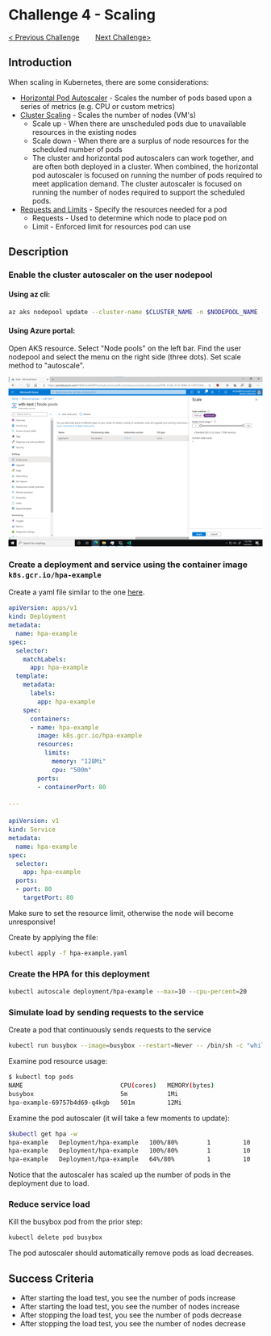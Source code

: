 # Challenge 4 - Scaling

[< Previous Challenge](./03-resiliency.md)&nbsp;&nbsp;&nbsp;&nbsp;&nbsp;&nbsp;&nbsp;&nbsp;[Next Challenge>](./05-gitops.md)

## Introduction

When scaling in Kubernetes, there are some considerations:

* [Horizontal Pod Autoscaler](https://kubernetes.io/docs/tasks/run-application/horizontal-pod-autoscale/) - Scales the number of pods based upon a series of metrics (e.g. CPU or custom metrics)
* [Cluster Scaling](https://docs.microsoft.com/en-us/azure/aks/cluster-autoscaler) - Scales the number of nodes (VM's)
  * Scale up - When there are unscheduled pods due to unavailable resources in the existing nodes
  * Scale down - When there are a surplus of node resources for the scheduled number of pods
  * The cluster and horizontal pod autoscalers can work together, and are often both deployed in a cluster. When combined, the horizontal pod autoscaler is focused on running the number of pods required to meet application demand. The cluster autoscaler is focused on running the number of nodes required to support the scheduled pods.
* [Requests and Limits](https://kubernetes.io/docs/concepts/configuration/manage-resources-containers/) - Specify the resources needed for a pod
    * Requests - Used to determine which node to place pod on
    * Limit - Enforced limit for resources pod can use

## Description

### Enable the cluster autoscaler on the user nodepool

#### Using az cli:

``` bash
az aks nodepool update --cluster-name $CLUSTER_NAME -n $NODEPOOL_NAME -g $RESOURCE_GROUP --enable-cluster-autoscaler --min-count=1 --max-count=10
```

#### Using Azure portal:

Open AKS resource. Select "Node pools" on the left bar. Find the user nodepool and select the menu on the right side (three dots). Set scale method to "autoscale".

![Nodepool scaling from portal](img/scale-portal.png)

### Create a deployment and service using the container image `k8s.gcr.io/hpa-example`

Create a yaml file similar to the one [here](../Resources/hpa-example.yaml).

```yaml
apiVersion: apps/v1
kind: Deployment
metadata:
  name: hpa-example
spec:
  selector:
    matchLabels:
      app: hpa-example
  template:
    metadata:
      labels:
        app: hpa-example
    spec:
      containers:
      - name: hpa-example
        image: k8s.gcr.io/hpa-example
        resources:
          limits:
            memory: "128Mi"
            cpu: "500m"
        ports:
        - containerPort: 80

---

apiVersion: v1
kind: Service
metadata:
  name: hpa-example
spec:
  selector:
    app: hpa-example
  ports:
  - port: 80
    targetPort: 80


```

Make sure to set the resource limit, otherwise the node will become unresponsive!

Create by applying the file:

``` bash
kubectl apply -f hpa-example.yaml
```

### Create the HPA for this deployment

```bash
kubectl autoscale deployment/hpa-example --max=10 --cpu-percent=20
```

### Simulate load by sending requests to the service

Create a pod that continuously sends requests to the service

``` bash
kubectl run busybox --image=busybox --restart=Never -- /bin/sh -c "while true; do wget -q -O- hpa-example; done"
```

Examine pod resource usage:

```bash
$ kubectl top pods
NAME                           CPU(cores)   MEMORY(bytes)
busybox                        5m           1Mi
hpa-example-69757b4d69-q4kgb   501m         12Mi
```

Examine the pod autoscaler (it will take a few moments to update):

``` bash
$kubectl get hpa -w
hpa-example   Deployment/hpa-example   100%/80%        1         10        1          15s
hpa-example   Deployment/hpa-example   100%/80%        1         10        2          30s
hpa-example   Deployment/hpa-example   64%/80%         1         10        2          61s
```

Notice that the autoscaler has scaled up the number of pods in the deployment due to load.

### Reduce service load

Kill the busybox pod from the prior step:

``` bash
kubectl delete pod busybox
```

The pod autoscaler should automatically remove pods as load decreases.

## Success Criteria

- After starting the load test, you see the number of pods increase
- After starting the load test, you see the number of nodes increase
- After stopping the load test, you see the number of pods decrease
- After stopping the load test, you see the number of nodes decrease
